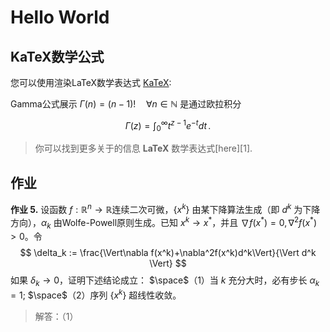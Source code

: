 # Hello World

## KaTeX数学公式

您可以使用渲染LaTeX数学表达式 [KaTeX](https://khan.github.io/KaTeX/):

Gamma公式展示 $\Gamma(n) = (n-1)!\quad\forall
n\in\mathbb N$ 是通过欧拉积分

$$
\Gamma(z) = \int_0^\infty t^{z-1}e^{-t}dt\,.
$$

> 你可以找到更多关于的信息 **LaTeX** 数学表达式[here][1].


## 作业

**作业 5.** 设函数 $f:\mathbb{R}^n \to \mathbb{R}$连续二次可微，$\{x^k\}$ 由某下降算法生成（即 $d^k$ 为下降方向），$\alpha_k$ 由Wolfe-Powell原则生成。已知   $x^k \to x^*$，并且 $\nabla f(x^*)=0,\nabla^2f(x^*)>0$。令
$$
\delta_k := \frac{\Vert\nabla f(x^k)+\nabla^2f(x^k)d^k\Vert}{\Vert d^k \Vert}
$$
如果 $\delta_k \to 0$，证明下述结论成立：
$\space$（1）当 $k$ 充分大时，必有步长 $\alpha_k=1;$
$\space$（2）序列 $\{x^k\}$ 超线性收敛。
> 解答：（1）
